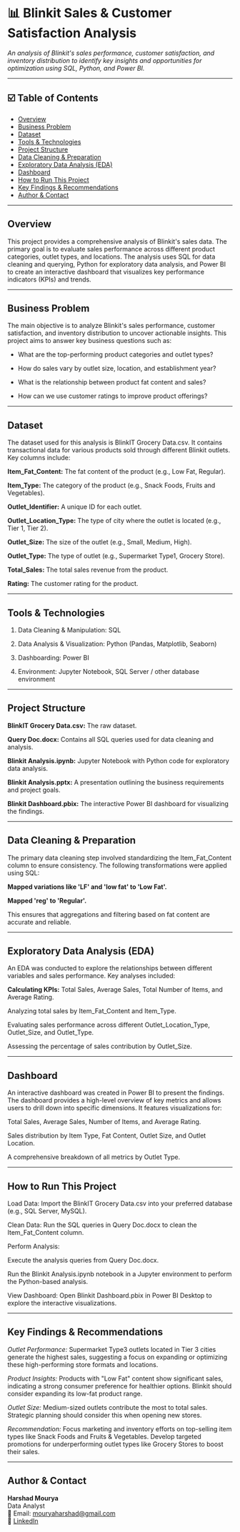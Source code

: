 # 📊 Blinkit Sales & Customer Satisfaction Analysis

_An analysis of Blinkit's sales performance, customer satisfaction, and inventory distribution to identify key insights and opportunities for optimization using SQL, Python, and Power BI._

---

## ☑️ Table of Contents
- <a href="#overview">Overview</a>
- <a href="#business-problem">Business Problem</a>
- <a href="#dataset">Dataset</a>
- <a href="#tools--technologies">Tools & Technologies</a>
- <a href="#project-structure">Project Structure</a>
- <a href="#data-cleaning--preparation">Data Cleaning & Preparation</a>
- <a href="#exploratory-data-analysis-eda">Exploratory Data Analysis (EDA)</a>
- <a href="#dashboard">Dashboard</a>
- <a href="#how-to-run-this-project">How to Run This Project</a>
- <a href="#key-findings--recommendations">Key Findings & Recommendations</a>
- <a href="#author--contact">Author & Contact</a>

---
<h2><a class="anchor" id="overview"></a>Overview</h2>

This project provides a comprehensive analysis of Blinkit's sales data. The primary goal is to evaluate sales performance across different product categories, outlet types, and locations. The analysis uses SQL for data cleaning and querying, Python for exploratory data analysis, and Power BI to create an interactive dashboard that visualizes key performance indicators (KPIs) and trends.

---
<h2><a class="anchor" id="business-problem"></a>Business Problem</h2>

The main objective is to analyze Blinkit's sales performance, customer satisfaction, and inventory distribution to uncover actionable insights. This project aims to answer key business questions such as:

- What are the top-performing product categories and outlet types?

- How do sales vary by outlet size, location, and establishment year?

- What is the relationship between product fat content and sales?

- How can we use customer ratings to improve product offerings?

---
<h2><a class="anchor" id="dataset"></a>Dataset</h2>

The dataset used for this analysis is BlinkIT Grocery Data.csv. It contains transactional data for various products sold through different Blinkit outlets. Key columns include:

**Item_Fat_Content:** The fat content of the product (e.g., Low Fat, Regular).

**Item_Type:** The category of the product (e.g., Snack Foods, Fruits and Vegetables).

**Outlet_Identifier:** A unique ID for each outlet.

**Outlet_Location_Type:** The type of city where the outlet is located (e.g., Tier 1, Tier 2).

**Outlet_Size:** The size of the outlet (e.g., Small, Medium, High).

**Outlet_Type:** The type of outlet (e.g., Supermarket Type1, Grocery Store).

**Total_Sales:** The total sales revenue from the product.

**Rating:** The customer rating for the product.

---
<h2><a class="anchor" id="tools--technologies"></a>Tools & Technologies</h2>

1. Data Cleaning & Manipulation: SQL

2. Data Analysis & Visualization: Python (Pandas, Matplotlib, Seaborn)

3. Dashboarding: Power BI

4. Environment: Jupyter Notebook, SQL Server / other database environment

---
<h2><a class="anchor" id="project-structure"></a>Project Structure</h2>

**BlinkIT Grocery Data.csv:** The raw dataset.

**Query Doc.docx:** Contains all SQL queries used for data cleaning and analysis.

**Blinkit Analysis.ipynb:** Jupyter Notebook with Python code for exploratory data analysis.

**Blinkit Analysis.pptx:** A presentation outlining the business requirements and project goals.

**Blinkit Dashboard.pbix:** The interactive Power BI dashboard for visualizing the findings.

---
<h2><a class="anchor" id="data-cleaning--preparation"></a>Data Cleaning & Preparation</h2>

The primary data cleaning step involved standardizing the Item_Fat_Content column to ensure consistency. The following transformations were applied using SQL:

**Mapped variations like 'LF' and 'low fat' to 'Low Fat'.**

**Mapped 'reg' to 'Regular'.**

This ensures that aggregations and filtering based on fat content are accurate and reliable.

---
<h2><a class="anchor" id="exploratory-data-analysis-eda"></a>Exploratory Data Analysis (EDA)</h2>

An EDA was conducted to explore the relationships between different variables and sales performance. Key analyses included:

**Calculating KPIs:** Total Sales, Average Sales, Total Number of Items, and Average Rating.

Analyzing total sales by Item_Fat_Content and Item_Type.

Evaluating sales performance across different Outlet_Location_Type, Outlet_Size, and Outlet_Type.

Assessing the percentage of sales contribution by Outlet_Size.

---
<h2><a class="anchor" id="dashboard"></a>Dashboard</h2>

An interactive dashboard was created in Power BI to present the findings. The dashboard provides a high-level overview of key metrics and allows users to drill down into specific dimensions. It features visualizations for:

Total Sales, Average Sales, Number of Items, and Average Rating.

Sales distribution by Item Type, Fat Content, Outlet Size, and Outlet Location.

A comprehensive breakdown of all metrics by Outlet Type.

---
<h2><a class="anchor" id="how-to-run-this-project"></a>How to Run This Project</h2>

Load Data: Import the BlinkIT Grocery Data.csv into your preferred database (e.g., SQL Server, MySQL).

Clean Data: Run the SQL queries in Query Doc.docx to clean the Item_Fat_Content column.

Perform Analysis:

Execute the analysis queries from Query Doc.docx.

Run the Blinkit Analysis.ipynb notebook in a Jupyter environment to perform the Python-based analysis.

View Dashboard: Open Blinkit Dashboard.pbix in Power BI Desktop to explore the interactive visualizations.

---
<h2><a class="anchor" id="key-findings--recommendations"></a>Key Findings & Recommendations</h2>

*Outlet Performance:* Supermarket Type3 outlets located in Tier 3 cities generate the highest sales, suggesting a focus on expanding or optimizing these high-performing store formats and locations.

*Product Insights:* Products with "Low Fat" content show significant sales, indicating a strong consumer preference for healthier options. Blinkit should consider expanding its low-fat product range.

*Outlet Size:* Medium-sized outlets contribute the most to total sales. Strategic planning should consider this when opening new stores.

*Recommendation:* Focus marketing and inventory efforts on top-selling item types like Snack Foods and Fruits & Vegetables. Develop targeted promotions for underperforming outlet types like Grocery Stores to boost their sales.

---
<h2><a class="anchor" id="author--contact"></a>Author & Contact</h2>

**Harshad Mourya**<br>
Data Analyst<br>
📧 Email: mouryaharshad@gmail.com<br>
🔗 [LinkedIn](https://www.linkedin.com/in/harshad-mourya/)